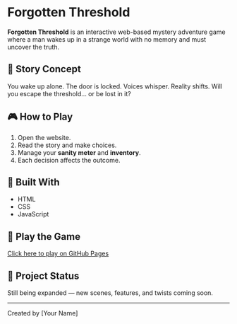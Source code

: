 # Forgotten Threshold

**Forgotten Threshold** is an interactive web-based mystery adventure game where a man wakes up in a strange world with no memory and must uncover the truth.

## 🌌 Story Concept

You wake up alone. The door is locked. Voices whisper. Reality shifts. Will you escape the threshold… or be lost in it?

## 🎮 How to Play

1. Open the website.
2. Read the story and make choices.
3. Manage your **sanity meter** and **inventory**.
4. Each decision affects the outcome.

## 🔧 Built With

- HTML
- CSS
- JavaScript

## 🚀 Play the Game

[Click here to play on GitHub Pages](https://yourusername.github.io/forgotten-threshold/)

## 📁 Project Status

Still being expanded — new scenes, features, and twists coming soon.

---

Created by [Your Name]
